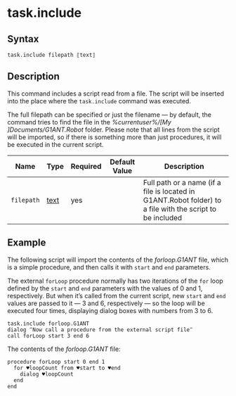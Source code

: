 # task.include

## Syntax

```G1ANT
task.include filepath ⟦text⟧
```

## Description

This command includes a script read from a file. The script will be inserted into the place where the `task.include` command was executed.

The full filepath can be specified or just the filename — by default, the command tries to find the file in the *%currentuser%/[My ]Documents/G1ANT.Robot* folder. Please note that all lines from the script will be imported, so if there is something more than just procedures, it will be executed in the current script.

| Name | Type | Required | Default Value | Description |
| -------- | ---- | -------- | ------------- | ----------- |
|`filepath`| [text](G1ANT.Language/G1ANT.Language/Structures/TextStructure.md) | yes |  | Full path or a name (if a file is located in G1ANT.Robot folder) to a file with the script to be included |

## Example

The following script will import the contents of the *forloop.G1ANT* file, which is a simple procedure, and then calls it with `start` and `end` parameters.

The external `forLoop` procedure normally has two iterations of the `for` loop defined by the `start` and `end` parameters with the values of 0 and 1, respectively. But when it’s called from the current script, new `start` and `end` values are passed to it — 3 and 6, respectively — so the loop will be executed four times, displaying dialog boxes with numbers from 3 to 6.

```G1ANT
task.include forloop.G1ANT
dialog ‴Now call a procedure from the external script file‴
call forLoop start 3 end 6
```

The contents of the *forloop.G1ANT* file:

```G1ANT
procedure forLoop start 0 end 1
  for ♥loopCount from ♥start to ♥end
    dialog ♥loopCount
  end
end
```

